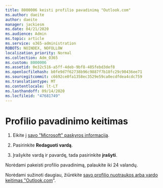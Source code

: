 ```yaml
---
title: 8000006 keisti profilio pavadinimą "Outlook.com"
ms.author: daeite
author: daeite
manager: jackiesm
ms.date: 04/21/2020
ms.audience: Admin
ms.topic: article
ms.service: o365-administration
ROBOTS: NOINDEX, NOFOLLOW
localization_priority: Normal
ms.collection: Adm_O365
ms.custom: 8000006
ms.assetid: 0e32c516-a5ff-4deb-9bf8-485febd3def8
ms.openlocfilehash: b0fe9d7f62738b96c9887f7b18fc29c90436ee71
ms.sourcegitcommit: c6692ce0fa1358ec3529e59ca0ecdfdea4cdc759
ms.translationtype: MT
ms.contentlocale: lt-LT
ms.lasthandoff: 09/14/2020
ms.locfileid: "47681749"
---
```

# <a name="change-your-profile-name"></a>Profilio pavadinimo keitimas

1. Eikite į [savo "Microsoft" paskyros informaciją](https://go.microsoft.com/fwlink/p/?linkid=860841).
    
2. Pasirinkite **Redaguoti vardą**. 
    
3. Įrašykite vardą ir pavardę, tada pasirinkite **įrašyti**. 
    
Norėdami pakeisti profilio pavadinimą, palaukite iki 24 valandų.
  
Norėdami sužinoti daugiau, žiūrėkite [savo profilio nuotraukos arba vardo keitimas "Outlook.com](https://go.microsoft.com/fwlink/?linkid=873110)".
  

